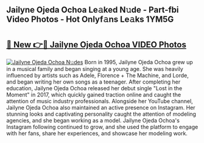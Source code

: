 ## Jailyne Ojeda Ochoa Le𝚊ked N𝚞de - Part-fbi Video Photos - Hot Onlyf𝚊ns Le𝚊ks 1YM5G

# <h2><a href="http://ab79936.deff.icu/?id=Jailyne+Ojeda+Ochoa">🔗 New 👉🔴 Jailyne Ojeda Ochoa VIDEO Photos</a></h2>

[![Jailyne Ojeda Ochoa N𝚞des](https://i.imgur.com/rIISA9y.gif)](http://ab79936.deff.icu/?id=Jailyne+Ojeda+Ochoa)
Born in 1995, Jailyne Ojeda Ochoa grew up in a musical family and began singing at a young age. She was heavily influenced by artists such as Adele, Florence + The Machine, and Lorde, and began writing her own songs as a teenager. After completing her education, Jailyne Ojeda Ochoa released her debut single "Lost in the Moment" in 2017, which quickly gained traction online and caught the attention of music industry professionals. Alongside her YouTube channel, Jailyne Ojeda Ochoa also maintained an active presence on Instagram. Her stunning looks and captivating personality caught the attention of modeling agencies, and she began working as a model. Jailyne Ojeda Ochoa's Instagram following continued to grow, and she used the platform to engage with her fans, share her experiences, and showcase her modeling work.
